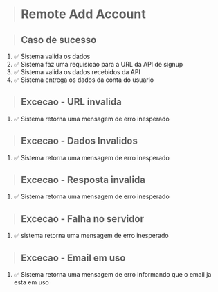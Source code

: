 > # Remote Add Account

> ## Caso de sucesso
1. ✅ Sistema valida os dados
2. ✅ Sistema faz uma requisicao para a URL da API de signup
3. ✅ Sistema valida os dados recebidos da API
4. ✅ Sistema entrega os dados da conta do usuario

> ## Excecao - URL invalida
1. ✅ Sistema retorna uma mensagem de erro inesperado

> ## Excecao - Dados Invalidos
1. ✅ Sistema retorna uma mensagem de erro inesperado

> ## Excecao - Resposta invalida
1. ✅ Sistema retorna uma mensagem de erro inesperado

> ## Excecao - Falha no servidor
1. ✅ sistema retorna uma mensagem de erro inesperado

> ## Excecao - Email em uso
1. ✅ Sistema retorna uma mensagem de erro informando que o email ja esta em uso